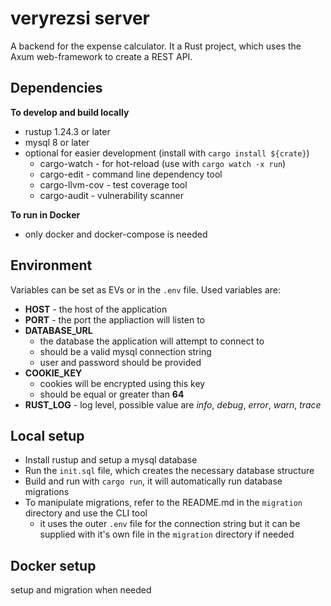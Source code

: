 # veryrezsi server

A backend for the expense calculator. It a Rust project, which uses the Axum web-framework to create a REST API.

## Dependencies

**To develop and build locally**

- rustup 1.24.3 or later
- mysql 8 or later
- optional for easier development (install with `cargo install ${crate}`)
  - cargo-watch - for hot-reload (use with `cargo watch -x run`)
  - cargo-edit - command line dependency tool
  - cargo-llvm-cov - test coverage tool
  - cargo-audit - vulnerability scanner

**To run in Docker**

- only docker and docker-compose is needed

## Environment

Variables can be set as EVs or in the `.env` file.
Used variables are:

- **HOST** - the host of the application
- **PORT** - the port the appliaction will listen to
- **DATABASE_URL**
  - the database the application will attempt to connect to
  - should be a valid mysql connection string
  - user and password should be provided
- **COOKIE_KEY**
  - cookies will be encrypted using this key
  - should be equal or greater than **64**
- **RUST_LOG** - log level, possible value are _info_, _debug_, _error_, _warn_, _trace_

## Local setup

- Install rustup and setup a mysql database
- Run the `init.sql` file, which creates the necessary database structure
- Build and run with `cargo run`, it will automatically run database migrations
- To manipulate migrations, refer to the README.md in the `migration` directory and use the CLI tool
  - it uses the outer `.env` file for the connection string but it can be supplied with it's own file in the `migration` directory if needed

## Docker setup

setup and migration when needed
